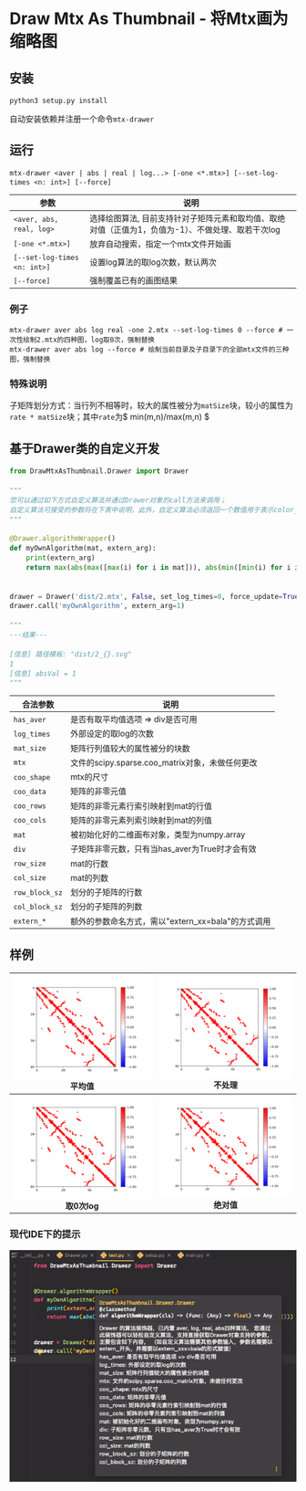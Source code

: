 # Draw Mtx As Thumbnail - 将Mtx画为缩略图

## 安装

```shell
python3 setup.py install
```

自动安装依赖并注册一个命令`mtx-drawer`

## 运行

```shell
mtx-drawer <aver | abs | real | log...> [-one <*.mtx>] [--set-log-times <n: int>] [--force]
```

| 参数                         | 说明                                                         |
| ---------------------------- | ------------------------------------------------------------ |
| `<aver, abs, real, log>`  | 选择绘图算法, 目前支持针对子矩阵元素和取均值、取绝对值（正值为1，负值为-1）、不做处理、取若干次log |
| `[-one <*.mtx>]`             | 放弃自动搜索，指定一个mtx文件开始画                          |
| `[--set-log-times <n: int>]` | 设置log算法的取log次数，默认两次                             |
| `[--force]`                  | 强制覆盖已有的画图结果                                       |

### 例子

```shell
mtx-drawer aver abs log real -one 2.mtx --set-log-times 0 --force # 一次性绘制2.mtx的四种图，log取0次，强制替换
mtx-drawer aver abs log --force # 绘制当前目录及子目录下的全部mtx文件的三种图，强制替换
```

### 特殊说明

子矩阵划分方式：当行列不相等时，较大的属性被分为`matSize`块，较小的属性为`rate * matSize`块；其中`rate`为$ min(m,n)/max(m,n) $

## 基于Drawer类的自定义开发

```python
from DrawMtxAsThumbnail.Drawer import Drawer

"""
您可以通过如下方式自定义算法并通过Drawer对象的call方法来调用；
自定义算法可接受的参数将在下表中说明，此外，自定义算法必须返回一个数值用于表示color_bar的显示范围（返回1则表示-1~1）
"""

@Drawer.algorithmWrapper()
def myOwnAlgorithm(mat, extern_arg):
    print(extern_arg)
    return max(abs(max([max(i) for i in mat])), abs(min([min(i) for i in mat])))


drawer = Drawer('dist/2.mtx', False, set_log_times=0, force_update=True)
drawer.call('myOwnAlgorithm', extern_arg=1)

"""
---结果---

[信息] 路径模板: "dist/2_{}.svg"
1
[信息] absVal = 1
"""
```

| 合法参数  | 说明 |
| --------- | ---- |
| `has_aver` | 是否有取平均值选项 => div是否可用 |
| `log_times` | 外部设定的取log的次数 |
| `mat_size` | 矩阵行列值较大的属性被分的块数 |
| `mtx` | 文件的scipy.sparse.coo_matrix对象，未做任何更改 |
| `coo_shape` | mtx的尺寸 |
| `coo_data` | 矩阵的非零元值 |
| `coo_rows` | 矩阵的非零元素行索引映射到mat的行值 |
| `coo_cols` | 矩阵的非零元素列索引映射到mat的列值 |
| `mat` | 被初始化好的二维画布对象，类型为numpy.array |
| `div` | 子矩阵非零元数，只有当has_aver为True时才会有效 |
| `row_size` | mat的行数 |
| `col_size` | mat的列数 |
| `row_block_sz` | 划分的子矩阵的行数 |
| `col_block_sz` | 划分的子矩阵的列数 |
| `extern_*` | 额外的参数命名方式，需以"extern_xx=bala"的方式调用 |

## 样例

|     ![](./dist/ash85_aver.svg)<br />平均值     |    ![](./dist/ash85_real.svg)<br />不处理    |
| :--------------------------------------------: | :------------------------------------------: |
| ![](./dist/ash85_log.svg)<br /><b>取0次log</b> | ![](./dist/ash85_abs.svg)<br /><b>绝对值</b> |

### 现代IDE下的提示

![](./img/1.png)


